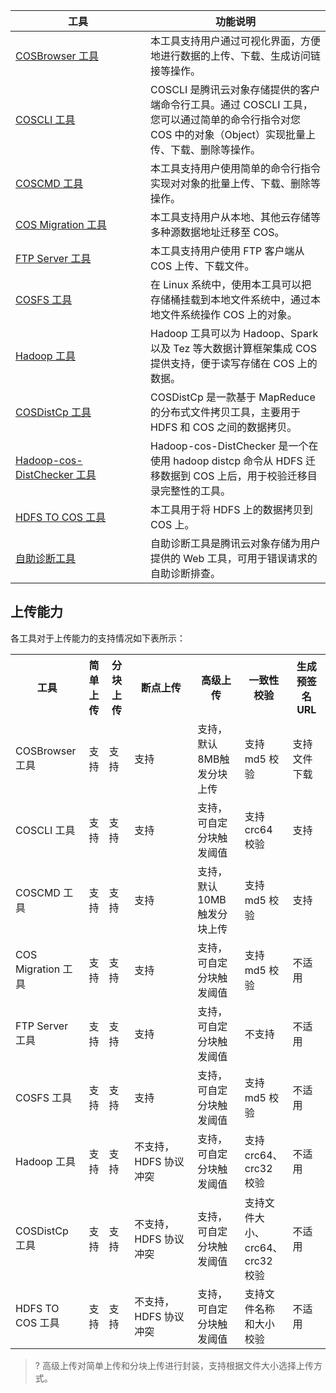 <style>
table th:nth-of-type(1) {
width:200px;	
}
table th:nth-of-type(3) {
width: 200px;	
}
</style>


| 工具 | 功能说明 |
|---------|---------|
| [COSBrowser 工具](https://intl.cloud.tencent.com/document/product/436/11366) | 本工具支持用户通过可视化界面，方便地进行数据的上传、下载、生成访问链接等操作。 |
|   [COSCLI 工具](https://intl.cloud.tencent.com/document/product/436/43249)    |   COSCLI 是腾讯云对象存储提供的客户端命令行工具。通过 COSCLI 工具，您可以通过简单的命令行指令对您 COS 中的对象（Object）实现批量上传、下载、删除等操作。    |
| [COSCMD 工具](/doc/product/436/10976) | 本工具支持用户使用简单的命令行指令实现对对象的批量上传、下载、删除等操作。|
| [COS Migration 工具](https://intl.cloud.tencent.com/document/product/436/15392)| 本工具支持用户从本地、其他云存储等多种源数据地址迁移至 COS。|
|[FTP Server 工具](/doc/product/436/7214)|本工具支持用户使用 FTP 客户端从 COS 上传、下载文件。|
|[COSFS 工具](/doc/product/436/6883)| 在 Linux 系统中，使用本工具可以把存储桶挂载到本地文件系统中，通过本地文件系统操作 COS 上的对象。|
|[Hadoop 工具](/doc/product/436/6884)|Hadoop 工具可以为 Hadoop、Spark 以及 Tez 等大数据计算框架集成 COS 提供支持，便于读写存储在 COS 上的数据。|
| [COSDistCp 工具](https://intl.cloud.tencent.com/document/product/436/38863)  |  COSDistCp 是一款基于 MapReduce 的分布式文件拷贝工具，主要用于 HDFS 和 COS 之间的数据拷贝。|
|[Hadoop-cos-DistChecker 工具](https://intl.cloud.tencent.com/document/product/436/34687)     |  Hadoop-cos-DistChecker 是一个在使用 hadoop distcp 命令从 HDFS 迁移数据到 COS 上后，用于校验迁移目录完整性的工具。 |
| [HDFS TO COS 工具](/doc/product/436/7212) |本工具用于将 HDFS 上的数据拷贝到 COS 上。|
| [自助诊断工具](https://intl.cloud.tencent.com/document/product/436/41623)  |   自助诊断工具是腾讯云对象存储为用户提供的 Web 工具，可用于错误请求的自助诊断排查。   |



## 上传能力

各工具对于上传能力的支持情况如下表所示：

<table>
        <tr>
                <th width="22%">工具</th>
                <th width="5%">简单上传</td>
								<th width="5%">分块上传</th>
								<th width="20%">断点上传</th>
								<th width="15%">高级上传</th>
								<th width="15%">一致性校验</th>
								<th width="12%">生成预签名 URL</th>
        </tr>
        <tr>
                <td>COSBrowser 工具</td>
                <td>支持</td>
								<td>支持</td>
								<td>支持</td>
								<td>支持，默认8MB触发分块上传</td>
								<td>支持 md5 校验</td>
								<td>支持文件下载</td>
        </tr>
        <tr>
                <td>COSCLI 工具</td>
                <td>支持</td>
								<td>支持</td>
								<td>支持</td>
								<td>支持，可自定分块触发阈值</td>
								<td>支持 crc64 校验</td>
								<td>支持</td>
        </tr>
        <tr>
                <td>COSCMD 工具</td>
                <td>支持</td>
								<td>支持</td>
								<td>支持</td>
								<td>支持，默认10MB触发分块上传</td>
								<td>支持 md5 校验</td>
								<td>支持</td>
        </tr>
        <tr>
                <td>COS Migration 工具</td>
                <td>支持</td>
								<td>支持</td>
								<td>支持</td>
								<td>支持，可自定分块触发阈值</td>
								<td>支持 md5 校验</td>
								<td>不适用</td>
        </tr>
        <tr>
                <td>FTP Server 工具</td>
                <td>支持</td>
								<td>支持</td>
								<td>支持</td>
								<td>支持，可自定分块触发阈值</td>
								<td>不支持</td>
								<td>不适用</td>
        </tr>
        <tr>
                <td>COSFS 工具</td>
                <td>支持</td>
								<td>支持</td>
								<td>支持</td>
								<td>支持，可自定分块触发阈值</td>
								<td>支持 md5 校验</td>
								<td>不适用</td>
        </tr>
        <tr>
                <td>Hadoop 工具</td>
                <td>支持</td>
								<td>支持</td>
								<td>不支持，HDFS 协议冲突</td>
								<td>支持，可自定分块触发阈值</td>
								<td>支持 crc64、crc32 校验</td>
								<td>不适用</td>
        </tr>
        <tr>
                <td>COSDistCp 工具</td>
                <td>支持</td>
								<td>支持</td>
								<td>不支持，HDFS 协议冲突</td>
								<td>支持，可自定分块触发阈值</td>
								<td>支持文件大小、crc64、crc32 校验</td>
								<td>不适用</td>
        </tr>
        <tr>
                <td>HDFS TO COS 工具</td>
                <td>支持</td>
								<td>支持</td>
								<td>不支持，HDFS 协议冲突</td>
								<td>支持，可自定分块触发阈值</td>
								<td>支持文件名称和大小校验</td>
								<td>不适用</td>
        </tr>
</table>

> ? 高级上传对简单上传和分块上传进行封装，支持根据文件大小选择上传方式。

